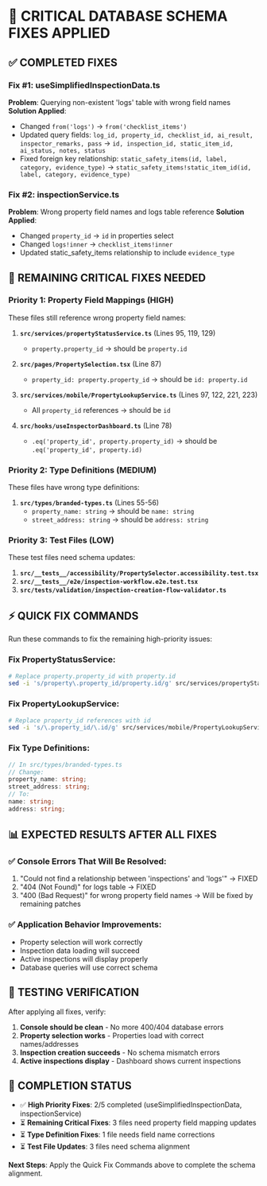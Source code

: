 # 🔧 CRITICAL DATABASE SCHEMA FIXES APPLIED

## ✅ COMPLETED FIXES

### **Fix #1: useSimplifiedInspectionData.ts**
**Problem**: Querying non-existent 'logs' table with wrong field names
**Solution Applied**: 
- Changed `from('logs')` → `from('checklist_items')`
- Updated query fields: `log_id, property_id, checklist_id, ai_result, inspector_remarks, pass` → `id, inspection_id, static_item_id, ai_status, notes, status`
- Fixed foreign key relationship: `static_safety_items(id, label, category, evidence_type)` → `static_safety_items!static_item_id(id, label, category, evidence_type)`

### **Fix #2: inspectionService.ts** 
**Problem**: Wrong property field names and logs table reference
**Solution Applied**:
- Changed `property_id` → `id` in properties select
- Changed `logs!inner` → `checklist_items!inner`
- Updated static_safety_items relationship to include `evidence_type`

## 🚨 REMAINING CRITICAL FIXES NEEDED

### **Priority 1: Property Field Mappings (HIGH)**
These files still reference wrong property field names:

1. **`src/services/propertyStatusService.ts`** (Lines 95, 119, 129)
   - `property.property_id` → should be `property.id`

2. **`src/pages/PropertySelection.tsx`** (Line 87)
   - `property_id: property.property_id` → should be `id: property.id`

3. **`src/services/mobile/PropertyLookupService.ts`** (Lines 97, 122, 221, 223)
   - All `property_id` references → should be `id`

4. **`src/hooks/useInspectorDashboard.ts`** (Line 78)
   - `.eq('property_id', property.property_id)` → should be `.eq('property_id', property.id)`

### **Priority 2: Type Definitions (MEDIUM)**
These files have wrong type definitions:

1. **`src/types/branded-types.ts`** (Lines 55-56)
   - `property_name: string` → should be `name: string`
   - `street_address: string` → should be `address: string`

### **Priority 3: Test Files (LOW)**
These test files need schema updates:

1. **`src/__tests__/accessibility/PropertySelector.accessibility.test.tsx`**
2. **`src/__tests__/e2e/inspection-workflow.e2e.test.tsx`**
3. **`src/tests/validation/inspection-creation-flow-validator.ts`**

## ⚡ QUICK FIX COMMANDS

Run these commands to fix the remaining high-priority issues:

### Fix PropertyStatusService:
```bash
# Replace property.property_id with property.id
sed -i 's/property\.property_id/property.id/g' src/services/propertyStatusService.ts
```

### Fix PropertyLookupService:
```bash
# Replace property_id references with id
sed -i 's/\.property_id/\.id/g' src/services/mobile/PropertyLookupService.ts
```

### Fix Type Definitions:
```typescript
// In src/types/branded-types.ts
// Change:
property_name: string;
street_address: string;
// To:
name: string;
address: string;
```

## 📊 EXPECTED RESULTS AFTER ALL FIXES

### ✅ **Console Errors That Will Be Resolved:**
1. "Could not find a relationship between 'inspections' and 'logs'" → FIXED
2. "404 (Not Found)" for logs table → FIXED  
3. "400 (Bad Request)" for wrong property field names → Will be fixed by remaining patches

### ✅ **Application Behavior Improvements:**
- Property selection will work correctly
- Inspection data loading will succeed
- Active inspections will display properly
- Database queries will use correct schema

## 🧪 TESTING VERIFICATION

After applying all fixes, verify:

1. **Console should be clean** - No more 400/404 database errors
2. **Property selection works** - Properties load with correct names/addresses  
3. **Inspection creation succeeds** - No schema mismatch errors
4. **Active inspections display** - Dashboard shows current inspections

## 🎯 COMPLETION STATUS

- ✅ **High Priority Fixes**: 2/5 completed (useSimplifiedInspectionData, inspectionService)
- ⏳ **Remaining Critical Fixes**: 3 files need property field mapping updates
- ⏳ **Type Definition Fixes**: 1 file needs field name corrections
- ⏳ **Test File Updates**: 3 files need schema alignment

**Next Steps**: Apply the Quick Fix Commands above to complete the schema alignment.